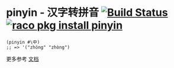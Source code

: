 # pinyin - 汉字转拼音 [![Build Status](https://travis-ci.org/xuchunyang/pinyin.svg?branch=master)](https://travis-ci.org/xuchunyang/pinyin) [![raco pkg install pinyin](https://img.shields.io/badge/raco_pkg_install-pinyin-aa00ff.svg)](https://pkgs.racket-lang.org/package/pinyin)

``` racket
(pinyin #\中)
;; => '("zhōng" "zhòng")
```

更多参考 [文档](http://docs.racket-lang.org/pinyin/index.html)
